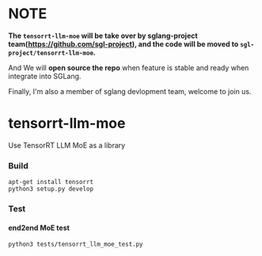 # NOTE

**The `tensorrt-llm-moe` will be take over by sglang-project team(https://github.com/sgl-project), and the code will be moved to `sgl-project/tensorrt-llm-moe`.**

And We will **open source the repo** when feature is stable and ready when integrate into SGLang.

Finally, I'm also a member of sglang devlopment team, welcome to join us.

# tensorrt-llm-moe
Use TensorRT LLM MoE as a library

### Build

```shell
apt-get install tensorrt
python3 setup.py develop
```

### Test

#### end2end MoE test
```shell
python3 tests/tensorrt_llm_moe_test.py
```




